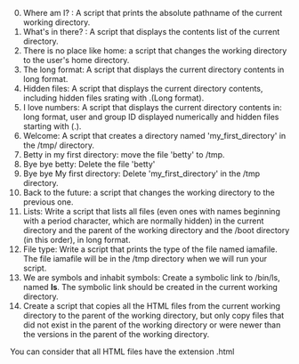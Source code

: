 0. Where am I? : A script that prints the absolute pathname of the current working directory.
1. What's in there? : A script that displays the contents list of the current directory.
2. There is no place like home: a script that changes the working directory to the user's home directory.
3. The long format: A script that displays the current directory contents in long format.
4. Hidden files: A script that displays the current directory contents, including hidden files srating with .(Long format).
5. I love numbers: A script that displays the current directory contents in: long format, user and group ID displayed numerically and hidden files starting with (.).
6. Welcome: A script that creates a directory named 'my_first_directory' in the /tmp/ directory.
7. Betty in my first directory: move the file 'betty' to /tmp.
8. Bye bye betty: Delete the file 'betty'
9. Bye bye My first directory: Delete 'my_first_directory' in the /tmp directory.
10. Back to the future: a script that changes the working directory to the previous one.
11. Lists: Write a script that lists all files (even ones with names beginning with a period character, which are normally hidden) in the current directory and the parent of the working directory and the /boot directory (in this order), in long format.
12. File type: Write a script that prints the type of the file named iamafile. The file iamafile will be in the /tmp directory when we will run your script.
13. We are symbols and inhabit symbols: Create a symbolic link to /bin/ls, named __ls__. The symbolic link should be created in the current working directory.
14. Create a script that copies all the HTML files from the current working directory to the parent of the working directory, but only copy files that did not exist in the parent of the working directory or were newer than the versions in the parent of the working directory.

You can consider that all HTML files have the extension .html
